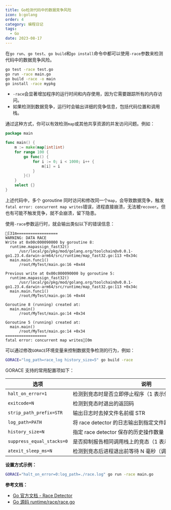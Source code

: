 ```yaml
---
title: Go检测代码中的数据竞争风险
icon: b:golang
order: 4
category: 编程日记
tags: 
  - Go
date: 2023-08-17
---
```


在`go run`、`go test`、`go build`和`go install`命令中都可以使用`-race`参数来检测代码中的数据竞争风险。

```bash :no-line-numbers
go test -race test.go
go run -race main.go
go build -race -o main
go install -race mypkg
```

<!-- more -->

- `-race`会显著增加程序的运行时间和内存使用，因为它需要跟踪所有的内存访问。
- 如果检测到数据竞争，运行时会输出详细的竞争信息，包括代码位置和调用栈。

通过这种方式，你可以有效检测`map`或其他共享资源的并发访问问题。例如：

```go title="main.go"
package main

func main() {
    m := make(map[int]int)
    for range 100 {
        go func() {
            for i := 0; i < 1000; i++ {
                m[i] = i
            }
        }()
    }
    select {}
}
```

上述代码中，多个 goroutine 同时访问和修改同一个`map`，会导致数据竞争，触发`fatal error: concurrent map writes`错误，进程直接崩溃，无法被`recover`。但也有可能不触发竞争，就不会崩溃，留下隐患。

使用`-race`参数运行时，就会输出类似以下的错误信息：

```ansi :collapsed-lines=12 :no-line-numbers
[31m==================
WARNING: DATA RACE
Write at 0x00c000090000 by goroutine 8:
  runtime.mapassign_fast32()
      /usr/local/go/pkg/mod/golang.org/toolchain@v0.0.1-go1.23.4.darwin-arm64/src/runtime/map_fast32.go:113 +0x34c
  main.main.func1()
      /root/MyTest/main.go:16 +0x44

Previous write at 0x00c000090000 by goroutine 5:
  runtime.mapassign_fast32()
      /usr/local/go/pkg/mod/golang.org/toolchain@v0.0.1-go1.23.4.darwin-arm64/src/runtime/map_fast32.go:113 +0x34c
  main.main.func1()
      /root/MyTest/main.go:16 +0x44

Goroutine 8 (running) created at:
  main.main()
      /root/MyTest/main.go:14 +0x34

Goroutine 5 (running) created at:
  main.main()
      /root/MyTest/main.go:14 +0x34
==================
fatal error: concurrent map writes[0m
```

可以通过修改`GORACE`环境变量来控制数据竞争检测的行为，例如：

```bash
GORACE="log_path=race_log history_size=5" go build -race
```

GORACE 支持的常用配置项如下：

| 选项                        | 说明                                       | 默认值   |
|---------------------------|------------------------------------------|-------|
| `halt_on_error=1`         | 检测到竞态时是否立即停止程序（1 表示停止，0 表示继续运行）          | 1     |
| `exitcode=N`              | 检测到竞态时退出的返回码                             | 66    |
| `strip_path_prefix=STR`   | 输出日志时去掉文件名前缀 STR                         | ""    |
| `log_path=PATH`           | 将 race detector 的日志输出到指定文件路径（默认为 stderr） | ""    |
| `history_size=N`          | 指定 race detector 保存的历史操作数量（影响内存消耗）       | 1<<20 |
| `suppress_equal_stacks=0` | 是否抑制报告相同调用栈上的竞态（1 表示抑制，0 表示不抑制）          | 0     |
| `atexit_sleep_ms=N`       | 检测到竞态后进程退出前等待 N 毫秒（调试用）                  | 0     |

**设置方式示例：**
```bash
GORACE="halt_on_error=0:log_path=./race.log" go run -race main.go
```

**参考文档：**
- [Go 官方文档 - Race Detector](https://golang.org/doc/articles/race_detector.html)
- [Go 源码 runtime/race/race.go](https://github.com/golang/go/blob/master/src/runtime/race/race.go)

<style scoped>
table {
  white-space: nowrap;
}
</style>
